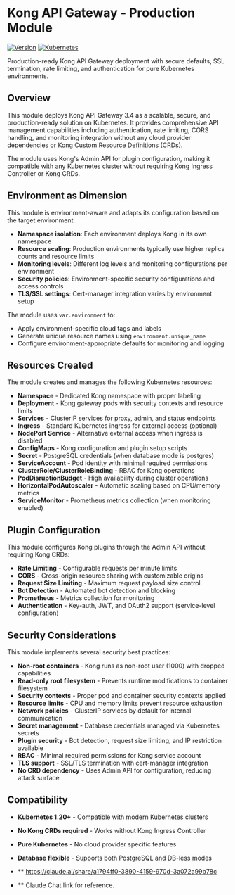 # Kong API Gateway - Production Module

[![Version](https://img.shields.io/badge/version-1.0-blue.svg)](./facets.yaml)
[![Kubernetes](https://img.shields.io/badge/kubernetes-compatible-green.svg)](./facets.yaml)

Production-ready Kong API Gateway deployment with secure defaults, SSL termination, rate limiting, and authentication for pure Kubernetes environments.

## Overview

This module deploys Kong API Gateway 3.4 as a scalable, secure, and production-ready solution on Kubernetes. It provides comprehensive API management capabilities including authentication, rate limiting, CORS handling, and monitoring integration without any cloud provider dependencies or Kong Custom Resource Definitions (CRDs).

The module uses Kong's Admin API for plugin configuration, making it compatible with any Kubernetes cluster without requiring Kong Ingress Controller or Kong CRDs.

## Environment as Dimension

This module is environment-aware and adapts its configuration based on the target environment:

- **Namespace isolation**: Each environment deploys Kong in its own namespace
- **Resource scaling**: Production environments typically use higher replica counts and resource limits
- **Monitoring levels**: Different log levels and monitoring configurations per environment
- **Security policies**: Environment-specific security configurations and access controls
- **TLS/SSL settings**: Cert-manager integration varies by environment setup

The module uses `var.environment` to:
- Apply environment-specific cloud tags and labels
- Generate unique resource names using `environment.unique_name`
- Configure environment-appropriate defaults for monitoring and logging

## Resources Created

The module creates and manages the following Kubernetes resources:

- **Namespace** - Dedicated Kong namespace with proper labeling
- **Deployment** - Kong gateway pods with security contexts and resource limits
- **Services** - ClusterIP services for proxy, admin, and status endpoints
- **Ingress** - Standard Kubernetes ingress for external access (optional)
- **NodePort Service** - Alternative external access when ingress is disabled
- **ConfigMaps** - Kong configuration and plugin setup scripts
- **Secret** - PostgreSQL credentials (when database mode is postgres)
- **ServiceAccount** - Pod identity with minimal required permissions
- **ClusterRole/ClusterRoleBinding** - RBAC for Kong operations
- **PodDisruptionBudget** - High availability during cluster operations
- **HorizontalPodAutoscaler** - Automatic scaling based on CPU/memory metrics
- **ServiceMonitor** - Prometheus metrics collection (when monitoring enabled)

## Plugin Configuration

This module configures Kong plugins through the Admin API without requiring Kong CRDs:

- **Rate Limiting** - Configurable requests per minute limits
- **CORS** - Cross-origin resource sharing with customizable origins
- **Request Size Limiting** - Maximum request payload size control
- **Bot Detection** - Automated bot detection and blocking
- **Prometheus** - Metrics collection for monitoring
- **Authentication** - Key-auth, JWT, and OAuth2 support (service-level configuration)

## Security Considerations

This module implements several security best practices:

- **Non-root containers** - Kong runs as non-root user (1000) with dropped capabilities
- **Read-only root filesystem** - Prevents runtime modifications to container filesystem
- **Security contexts** - Proper pod and container security contexts applied
- **Resource limits** - CPU and memory limits prevent resource exhaustion
- **Network policies** - ClusterIP services by default for internal communication
- **Secret management** - Database credentials managed via Kubernetes secrets
- **Plugin security** - Bot detection, request size limiting, and IP restriction available
- **RBAC** - Minimal required permissions for Kong service account
- **TLS support** - SSL/TLS termination with cert-manager integration
- **No CRD dependency** - Uses Admin API for configuration, reducing attack surface

## Compatibility

- **Kubernetes 1.20+** - Compatible with modern Kubernetes clusters
- **No Kong CRDs required** - Works without Kong Ingress Controller
- **Pure Kubernetes** - No cloud provider specific features
- **Database flexible** - Supports both PostgreSQL and DB-less modes


- ** https://claude.ai/share/a1794ff0-3890-4159-970d-3a072a99b78c
- ** Claude Chat link for reference.
